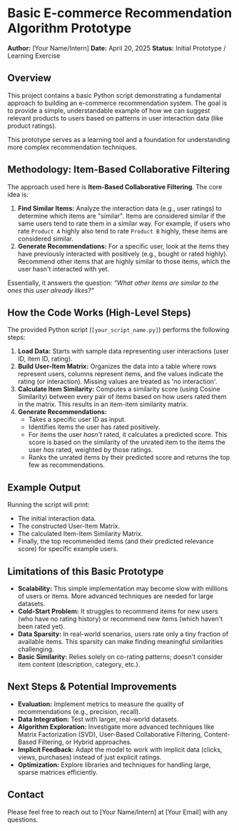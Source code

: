 # Basic E-commerce Recommendation Algorithm Prototype

**Author:** [Your Name/Intern]
**Date:** April 20, 2025
**Status:** Initial Prototype / Learning Exercise

## Overview

This project contains a basic Python script demonstrating a fundamental approach to building an e-commerce recommendation system. The goal is to provide a simple, understandable example of how we can suggest relevant products to users based on patterns in user interaction data (like product ratings).

This prototype serves as a learning tool and a foundation for understanding more complex recommendation techniques.

## Methodology: Item-Based Collaborative Filtering

The approach used here is **Item-Based Collaborative Filtering**. The core idea is:

1.  **Find Similar Items:** Analyze the interaction data (e.g., user ratings) to determine which items are "similar". Items are considered similar if the same users tend to rate them in a similar way. For example, if users who rate `Product A` highly also tend to rate `Product B` highly, these items are considered similar.
2.  **Generate Recommendations:** For a specific user, look at the items they have previously interacted with positively (e.g., bought or rated highly). Recommend other items that are highly similar to those items, which the user hasn't interacted with yet.

Essentially, it answers the question: *"What other items are similar to the ones this user already likes?"*

## How the Code Works (High-Level Steps)

The provided Python script (`[your_script_name.py]`) performs the following steps:

1.  **Load Data:** Starts with sample data representing user interactions (user ID, item ID, rating).
2.  **Build User-Item Matrix:** Organizes the data into a table where rows represent users, columns represent items, and the values indicate the rating (or interaction). Missing values are treated as 'no interaction'.
3.  **Calculate Item Similarity:** Computes a similarity score (using Cosine Similarity) between every pair of items based on how users rated them in the matrix. This results in an item-item similarity matrix.
4.  **Generate Recommendations:**
    * Takes a specific user ID as input.
    * Identifies items the user has rated positively.
    * For items the user *hasn't* rated, it calculates a predicted score. This score is based on the similarity of the unrated item to the items the user *has* rated, weighted by those ratings.
    * Ranks the unrated items by their predicted score and returns the top few as recommendations.

## Example Output

Running the script will print:
* The initial interaction data.
* The constructed User-Item Matrix.
* The calculated Item-Item Similarity Matrix.
* Finally, the top recommended items (and their predicted relevance score) for specific example users.

## Limitations of this Basic Prototype

* **Scalability:** This simple implementation may become slow with millions of users or items. More advanced techniques are needed for large datasets.
* **Cold-Start Problem:** It struggles to recommend items for new users (who have no rating history) or recommend new items (which haven't been rated yet).
* **Data Sparsity:** In real-world scenarios, users rate only a tiny fraction of available items. This sparsity can make finding meaningful similarities challenging.
* **Basic Similarity:** Relies solely on co-rating patterns; doesn't consider item content (description, category, etc.).

## Next Steps & Potential Improvements

* **Evaluation:** Implement metrics to measure the quality of recommendations (e.g., precision, recall).
* **Data Integration:** Test with larger, real-world datasets.
* **Algorithm Exploration:** Investigate more advanced techniques like Matrix Factorization (SVD), User-Based Collaborative Filtering, Content-Based Filtering, or Hybrid approaches.
* **Implicit Feedback:** Adapt the model to work with implicit data (clicks, views, purchases) instead of just explicit ratings.
* **Optimization:** Explore libraries and techniques for handling large, sparse matrices efficiently.

## Contact

Please feel free to reach out to [Your Name/Intern] at [Your Email] with any questions.